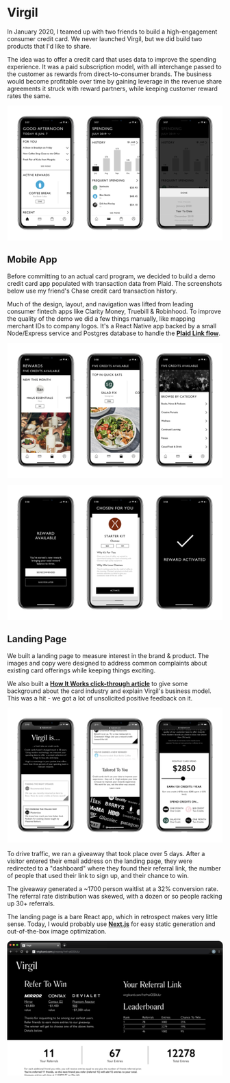 # Virgil

In January 2020, I teamed up with two friends to build a high-engagement consumer credit card. We never launched Virgil, but we did build two products that I'd like to share.

The idea was to offer a credit card that uses data to improve the spending experience. It was a paid subscription model, with all interchange passed to the customer as rewards from direct-to-consumer brands. The business would become profitable over time by gaining leverage in the revenue share agreements it struck with reward partners, while keeping customer reward rates the same.

![Image of Virgil App 1](https://github.com/kevinkoste/kevinkoste.com/raw/main/public/_work/virgil-app-1.png)

## Mobile App

Before committing to an actual card program, we decided to build a demo credit card app populated with transaction data from Plaid. The screenshots below use my friend's Chase credit card transaction history.

Much of the design, layout, and navigation was lifted from leading consumer fintech apps like Clarity Money, Truebill & Robinhood. To improve the quality of the demo we did a few things manually, like mapping merchant IDs to company logos. It's a React Native app backed by a small Node/Express service and Postgres database to handle the [**Plaid Link flow**](https://plaid.com/docs/link/react-native/).

![Image of Virgil App 2](https://github.com/kevinkoste/kevinkoste.com/raw/main/public/_work/virgil-app-2.png)

![Image of Virgil App 3](https://github.com/kevinkoste/kevinkoste.com/raw/main/public/_work/virgil-app-3.png)

## Landing Page

We built a landing page to measure interest in the brand & product. The images and copy were designed to address common complaints about existing card offerings while keeping things exciting.

We also built a [**How It Works click-through article**](https://virgilcard.com/howitworks) to give some background about the card industry and explain Virgil's business model. This was a hit - we got a lot of unsolicited positive feedback on it.

![Image of Virgil Landing Page Mobile](https://github.com/kevinkoste/kevinkoste.com/raw/main/public/_work/virgil-web-4.png)

To drive traffic, we ran a giveaway that took place over 5 days. After a visitor entered their email address on the landing page, they were redirected to a "dashboard" where they found their referral link, the number of people that used their link to sign up, and their chance to win.

The giveaway generated a ~1700 person waitlist at a 32% conversion rate. The referral rate distribution was skewed, with a dozen or so people racking up 30+ referrals.

The landing page is a bare React app, which in retrospect makes very little sense. Today, I would probably use [**Next.js**](https://nextjs.org/) for easy static generation and out-of-the-box image optimization.

![Image of Virgil Landing Page 1](https://github.com/kevinkoste/kevinkoste.com/raw/main/public/_work/virgil-web-3.png)
